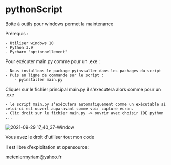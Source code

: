 # pythonScript
Boite à outils pour windows permet la maintenance 

Prérequis :

	- Utiliser windows 10
	- Python 3.9
	- Pycharm "optionnellement"

Pour exécuter main.py comme pour un .exe :

	- Nous installons le package pyinstaller dans les packages du script 
	- Puis en ligne de commande sur le script :
		- pyinstaller main.py 
		
Cliquer sur le fichier principal main.py il s'executera alors comme pour un .exe

	- le script main.py s'exécutera automatiquement comme un exécutable si celui-ci est ouvert auparavant comme voir capture écran.
	- Clic droit sur le fichier main.py -> ouvrir avec choisir IDE python ...



![2021-09-29 17_40_37-Window](https://user-images.githubusercontent.com/58040844/135306622-1b25dcf5-8366-4c22-9b3c-23ac450254ee.png)



Vous avez le droit d'utiliser tout mon code 

Il est libre d'exploitation et opensource:

meteniermyriam@yahoo.fr
